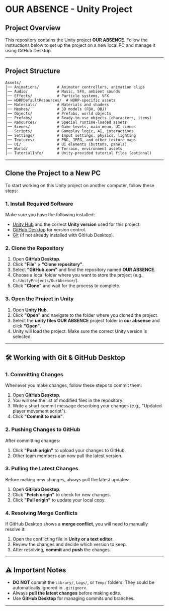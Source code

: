 # OUR ABSENCE - Unity Project

## Project Overview

This repository contains the Unity project **OUR ABSENCE**. Follow the instructions below to set up the project on a new local PC and manage it using GitHub Desktop.

---

## Project Structure

```
Assets/
│── Animations/        # Animator controllers, animation clips
│── Audio/             # Music, SFX, ambient sounds
│── Effects/           # Particle systems, VFX
│── HDRPDefaultResources/  # HDRP-specific assets
│── Materials/         # Materials and shaders
│── Meshes/            # 3D models (FBX, OBJ)
│── Objects/           # Prefabs, world objects
│── Prefabs/           # Ready-to-use objects (characters, items)
│── Resources/         # Special runtime-loaded assets
│── Scenes/            # Game levels, main menu, UI scenes
│── Scripts/           # Gameplay logic, AI, interactions
│── Settings/          # Input settings, physics, lighting
│── Textures/          # PNG, JPEG, and other texture maps
│── UI/                # UI elements (buttons, panels)
│── World/             # Terrain, environment assets
│── TutorialInfo/      # Unity-provided tutorial files (optional)
```

---

## Clone the Project to a New PC

To start working on this Unity project on another computer, follow these steps:

### **1. Install Required Software**

Make sure you have the following installed:

- [Unity Hub](https://unity.com/) and the correct **Unity version** used for this project.
- [GitHub Desktop](https://desktop.github.com/) for version control.
- [Git](https://git-scm.com/) (if not already installed with GitHub Desktop).

### **2. Clone the Repository**

1. Open **GitHub Desktop**.
2. Click **"File" > "Clone repository"**.
3. Select **"GitHub.com"** and find the repository named **OUR ABSENCE**.
4. Choose a local folder where you want to store the project (e.g., `C:/UnityProjects/OurAbsence/`).
5. Click **"Clone"** and wait for the process to complete.

### **3. Open the Project in Unity**

1. Open **Unity Hub**.
2. Click **"Open"** and navigate to the folder where you cloned the project.
3. Select the **unity files OUR ABSENCE** project folder in **our absence** and click **"Open"**.
4. Unity will load the project. Make sure the correct Unity version is selected.

---

## 🛠 Working with Git & GitHub Desktop

### **1. Committing Changes**

Whenever you make changes, follow these steps to commit them:

1. Open **GitHub Desktop**.
2. You will see the list of modified files in the repository.
3. Write a short commit message describing your changes (e.g., "Updated player movement script").
4. Click **"Commit to main"**.

### **2. Pushing Changes to GitHub**

After committing changes:

1. Click **"Push origin"** to upload your changes to GitHub.
2. Other team members can now pull the latest version.

### **3. Pulling the Latest Changes**

Before making new changes, always pull the latest updates:

1. Open **GitHub Desktop**.
2. Click **"Fetch origin"** to check for new changes.
3. Click **"Pull origin"** to update your local copy.

### **4. Resolving Merge Conflicts**

If GitHub Desktop shows a **merge conflict**, you will need to manually resolve it:

1. Open the conflicting file in **Unity or a text editor**.
2. Review the changes and decide which version to keep.
3. After resolving, **commit** and **push** the changes.

---

## ⚠ Important Notes

- **DO NOT** commit the `Library/`, `Logs/`, or `Temp/` folders. They sould be automatically ignored in `.gitignore`.
- Always **pull the latest changes** before making edits.
- Use **GitHub Desktop** for managing commits and branches.

---
